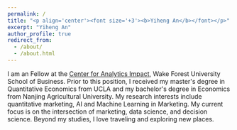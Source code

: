 ```yaml
---
permalink: /
title: "<p align='center'><font size='+3'><b>Yiheng An</b></font></p>"
excerpt: "Yiheng An"
author_profile: true
redirect_from: 
  - /about/
  - /about.html
---
```



I am an Fellow at the [Center for Analytics Impact](https://business.wfu.edu/center-for-analytics-impact/), Wake Forest University School of Business. Prior to this position, I received my master's degree in Quantitative Economics from UCLA and my bachelor's degree in Economics from Nanjing Agricultural University. My research interests include quantitative marketing, AI and Machine Learning in Marketing. My current focus is on the intersection of marketing, data science, and decision science. Beyond my studies, I love traveling and exploring new places.


<!-- 
Welcome! My life has taught me that growth often comes from discomfort. I embrace this by seeking out challenges that push me beyond my perceived limits. This approach has allowed me to develop a diverse set of transdisciplinary skills. Today, I am a hybrid: part plant scientist, part data scientist. My current focus is on the intersection of marketing, machine learning, and decision science. 
 -->

<!-- 
<p align="center"><img title="Emmanuel: part plant scientist, part data scientist" alt="" src="images/plant_data_scientist.png"></p> 
 -->


<!-- Calendly badge widget begin -->
<link href="https://assets.calendly.com/assets/external/widget.css" rel="stylesheet">
<script src="https://assets.calendly.com/assets/external/widget.js" type="text/javascript" async></script>
<script type="text/javascript">window.onload = function() { Calendly.initBadgeWidget({ url: 'https://calendly.com/emmanuelmgonzalez/30min_meeting?hide_gdpr_banner=1', text: 'Schedule a meeting with me!', color: '#53951c', textColor: '#ffffff', branding: true }); }</script>
<!-- Calendly badge widget end -->


<!-- 
I received my B.S. in Biology from [Pacific Lutheran University](https://www.plu.edu/). My passion for plant science was sparked in the forests of Washington state and grew during a summer internship at [Dr. Jim Giovannoni's lab](https://btiscience.org/jim-giovannoni/) at the [Boyce Thompson Institute](https://btiscience.org/). I am now a member of the [Pauli lab](https://thepaulilab.com/) at the [University *of* Arizona's School of Plant Sciences](https://cals.arizona.edu/spls/home), where I work with data from the [Field Scanalyzer](https://news.arizona.edu/story/world-s-largest-robotic-field-scanner-now-place). My expertise includes drought stress, plant phenomics, scientific computing, and applied machine learning. My interest in data science began early in my graduate studies and grew as I taught myself computer programming and developed phenomic data processing pipelines. These skills now allow me to explore questions that were once unanswerable due to a lack of data or methods for extracting information from it.
-->


<!-- 
<p align="center"><img title="Emmanuel taking picture of moss in a Washington state forest" alt="" src="images/IMG_20220309_203615.jpg" style="width:60%"></p> 
-->


<!-- 
My research has been [published](publications) in journals such as *Frontiers in Plant Science*, *IEEE Transactions on Geoscience and Remote Sensing*, *The Plant Phenome Journal*, and *Journal of Open Source Education*. I have also been featured in media outlets including the *Wall Street Journal* (see video below), [Seed World](https://seedworld.com/how-the-night-sky-helped-emmanuel-gonzalez-love-plant-breeding/), and [CyVerse News](https://cyverse.org/plants-robots-and-other-interesting-things). My [work](research) explores the variation and temporal basis of adaptive traits in crops such as lettuce, sorghum, and cotton using a range of methods including linear mixed models, machine learning, computer vision, distributed computing, container technology, and geospatial analysis. I have [taught](teaching) courses on cyberinfrastructure, computing technologies, applied machine learning, and biotechnology.
-->

<!--
<p align='center'><i>Watch me open a Wall Street Journal feature!</i></p>

<center><iframe width="560" height="315" src="https://www.youtube.com/embed/da2gKRdMeXY" title="YouTube video player" frameborder="0" allow="accelerometer; autoplay; clipboard-write; encrypted-media; gyroscope; picture-in-picture" allowfullscreen></iframe></center>
-->
